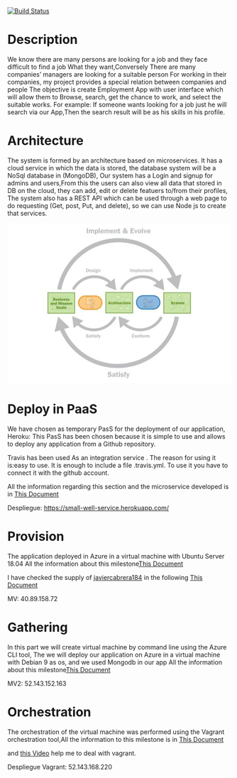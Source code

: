 ﻿

[![Build Status](https://travis-ci.org/AbdullahTaher93/CCMYproject.svg?branch=master)](https://travis-ci.org/AbdullahTaher93/CCMYproject)


# Description


We know there are many persons are looking for a job and they face difficult to find a job  What they want,Conversely There are many companies’ managers are looking for a suitable person For working in their companies, my project provides a special relation between companies and people The objective is create Employment App with user interface which will allow them to Browse, search, get the chance to work, and select the suitable works. For example: If someone wants looking for a job just he will search via our App,Then the search result will be as his skills in his profile.

# Architecture

The system is formed by an architecture based on microservices. It has a cloud service in which the data is stored, the database system will be a NoSql database in (MongoDB), Our system has a Login and signup for admins and users,From this the users can also view all data that stored in DB on the cloud, they can add, edit or delete featuers to/from their profiles, The system also has a REST API which can be used through a web page to do requesting (Get, post, Put, and delete), so we can use Node js to create that services.   




![Computación nube](https://github.com/AbdullahTaher93/CCMYproject/blob/master/docs/image/cyc.png)





#  Deploy in PaaS

We have chosen as temporary PasS for the deployment of our application, Heroku: This PasS has been chosen because it is simple to use and allows to deploy any application from a Github repository.

Travis has been used As an integration service . The reason for using it is:easy to use. It is enough to include a file .travis.yml. To use it you have to connect it with the github account.

All the information regarding this section and the microservice developed is in
[This Document](https://github.com/AbdullahTaher93/CCMYproject/blob/master/docs/Hito2.md)

Despliegue: https://small-well-service.herokuapp.com/


# Provision

The application deployed in Azure in a virtual machine with Ubuntu Server 18.04 
All the information about this milestone[This Document](https://github.com/AbdullahTaher93/CCMYproject/blob/master/docs/Hito3.md)

I have checked the supply of [javiercabrera184](https://github.com/javiercabrera184) in the following [This Document](https://github.com/javiercabrera184/ProyectoCC/blob/master/docs/Hito3.md)

MV: 40.89.158.72



# Gathering

In this part we will create virtual machine by command line using the Azure CLI tool, The we will deploy our application on Azure in a virtual machine with Debian 9  as os, and we used Mongodb in our app 
All the information about this milestone[This Document](https://github.com/AbdullahTaher93/CCMYproject/blob/master/docs/hito4.md)


MV2: 52.143.152.163



# Orchestration


The orchestration of the virtual machine was performed using the Vagrant orchestration tool,All the information to this milestone is in [This Document](https://github.com/AbdullahTaher93/CCMYproject/blob/master/docs/hito5.md)

and [this Video](https://azure.microsoft.com/es-es/resources/videos/azure-virtual-machine-creation-and-set-up-using-vagrant-with-corey-fowler/) help me to deal with vagrant.


Despliegue Vagrant: 52.143.168.220


